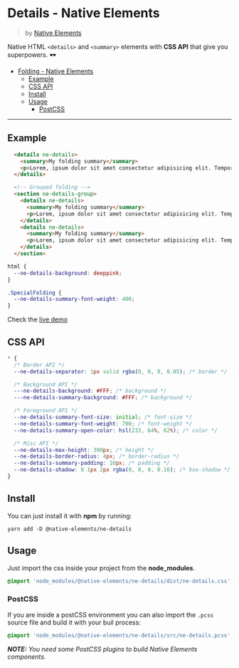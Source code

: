 # Details - Native Elements
> by [Native Elements](https://github.com/equinusocio/native-elements)

Native HTML `<details>` and `<summary>` elements with **CSS API** that give you superpowers. 🕶

- [Folding - Native Elements](#folding---native-elements)
  - [Example](#example)
  - [CSS API](#css-api)
  - [Install](#install)
  - [Usage](#usage)
    - [PostCSS](#postcss)

---

## Example

```html
  <details ne-details>
    <summary>My folding summary</summary>
    <p>Lorem, ipsum dolor sit amet consectetur adipisicing elit. Temporibus provident saepe deserunt veritatis? Totam, corrupti. Dolor quos, numquam totam quae ea enim maiores sequi et? Optio harum adipisci neque nemo.</p>
  </details>

  <!-- Grouped folding -->
  <section ne-details-group>
    <details ne-details>
      <summary>My folding summary</summary>
      <p>Lorem, ipsum dolor sit amet consectetur adipisicing elit. Temporibus provident saepe deserunt veritatis? Totam, corrupti. Dolor quos, numquam totam quae ea enim maiores sequi et? Optio harum adipisci neque nemo.</p>
    </details>
    <details ne-details>
      <summary>My folding summary</summary>
      <p>Lorem, ipsum dolor sit amet consectetur adipisicing elit. Temporibus provident saepe deserunt veritatis? Totam, corrupti. Dolor quos, numquam totam quae ea enim maiores sequi et? Optio harum adipisci neque nemo.</p>
    </details>
  </section>
```

```css
html {
  --ne-details-background: deeppink;
}

.SpecialFolding {
  --ne-details-summary-font-weight: 400;
}
```

Check the [live demo](https://ne-details.stackblitz.io/)


## CSS API

```css
* {
  /* Border API */
  --ne-details-separator: 1px solid rgba(0, 0, 0, 0.05); /* border */

  /* Background API */
  ---ne-details-background: #FFF; /* background */
  ---ne-details-summary-background: #FFF; /* background */

  /* Foreground API */
  --ne-details-summary-font-size: initial; /* font-size */
  --ne-details-summary-font-weight: 700; /* font-weight */
  --ne-details-summary-open-color: hsl(233, 64%, 62%); /* color */

  /* Misc API */
  --ne-details-max-height: 300px; /* height */
  --ne-details-border-radius: 4px; /* border-radius */
  --ne-details-summary-padding: 16px; /* padding */
  --ne-details-shadow: 0 1px 2px rgba(0, 0, 0, 0.16); /* box-shadow */
}
```

## Install

You can just install it with **npm** by running:
```
yarn add -D @native-elements/ne-details
```


## Usage
Just import the css inside your project from the **node_modules**.
```css
@import 'node_modules/@native-elements/ne-details/dist/ne-details.css';
```

### PostCSS
If you are inside a postCSS environment you can also import the `.pcss` source file and build it with your buil process:
```css
@import 'node_modules/@native-elements/ne-details/src/ne-details.pcss';
```

_**NOTE:** You need some PostCSS plugins to build Native Elements components._
